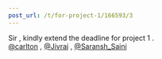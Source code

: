 ```yaml
---
post_url: /t/for-project-1/166593/3
---
```

Sir , kindly extend the deadline for project 1 .  
[@carlton](/u/carlton) , [@Jivraj](/u/jivraj) , [@Saransh\_Saini](/u/saransh_saini)